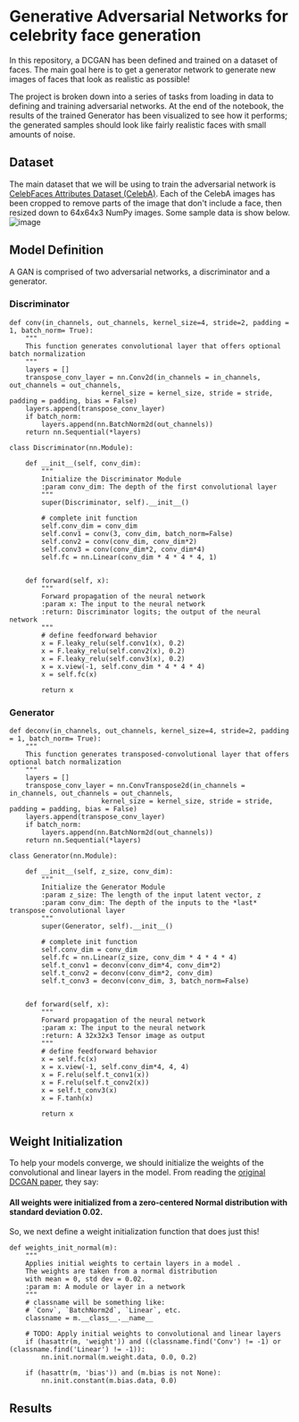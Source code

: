 # Generative Adversarial Networks for celebrity face generation

In this repository, a DCGAN has been defined and trained on a dataset of faces. The main goal here is to get a generator network to generate new images of faces that look as realistic as possible!

The project is broken down into a series of tasks from loading in data to defining and training adversarial networks. At the end of the notebook, the results of the trained Generator has been visualized to see how it performs; the generated samples should look like fairly realistic faces with small amounts of noise.

## Dataset

The main dataset that we will be using to train the adversarial network is [CelebFaces Attributes Dataset (CelebA)](http://mmlab.ie.cuhk.edu.hk/projects/CelebA.html). Each of the CelebA images has been cropped to remove parts of the image that don't include a face, then resized down to 64x64x3 NumPy images. Some sample data is show below. ![image](https://user-images.githubusercontent.com/45627032/180857790-ff020131-7bc0-4ef0-b9c1-da0659554a6b.png)

## Model Definition

A GAN is comprised of two adversarial networks, a discriminator and a generator.

### Discriminator

```
def conv(in_channels, out_channels, kernel_size=4, stride=2, padding = 1, batch_norm= True):
    """
    This function generates convolutional layer that offers optional batch normalization
    """
    layers = []
    transpose_conv_layer = nn.Conv2d(in_channels = in_channels, out_channels = out_channels,
                       kernel_size = kernel_size, stride = stride, padding = padding, bias = False)
    layers.append(transpose_conv_layer)
    if batch_norm:
        layers.append(nn.BatchNorm2d(out_channels))
    return nn.Sequential(*layers)

class Discriminator(nn.Module):

    def __init__(self, conv_dim):
        """
        Initialize the Discriminator Module
        :param conv_dim: The depth of the first convolutional layer
        """
        super(Discriminator, self).__init__()
        
        # complete init function
        self.conv_dim = conv_dim
        self.conv1 = conv(3, conv_dim, batch_norm=False)
        self.conv2 = conv(conv_dim, conv_dim*2)
        self.conv3 = conv(conv_dim*2, conv_dim*4)
        self.fc = nn.Linear(conv_dim * 4 * 4 * 4, 1)
        

    def forward(self, x):
        """
        Forward propagation of the neural network
        :param x: The input to the neural network     
        :return: Discriminator logits; the output of the neural network
        """
        # define feedforward behavior
        x = F.leaky_relu(self.conv1(x), 0.2)
        x = F.leaky_relu(self.conv2(x), 0.2)
        x = F.leaky_relu(self.conv3(x), 0.2)
        x = x.view(-1, self.conv_dim * 4 * 4 * 4)
        x = self.fc(x)
        
        return x
```

### Generator
```
def deconv(in_channels, out_channels, kernel_size=4, stride=2, padding = 1, batch_norm= True):
    """
    This function generates transposed-convolutional layer that offers optional batch normalization
    """
    layers = []
    transpose_conv_layer = nn.ConvTranspose2d(in_channels = in_channels, out_channels = out_channels,
                       kernel_size = kernel_size, stride = stride, padding = padding, bias = False)
    layers.append(transpose_conv_layer)
    if batch_norm:
        layers.append(nn.BatchNorm2d(out_channels))
    return nn.Sequential(*layers)

class Generator(nn.Module):
    
    def __init__(self, z_size, conv_dim):
        """
        Initialize the Generator Module
        :param z_size: The length of the input latent vector, z
        :param conv_dim: The depth of the inputs to the *last* transpose convolutional layer
        """
        super(Generator, self).__init__()

        # complete init function
        self.conv_dim = conv_dim
        self.fc = nn.Linear(z_size, conv_dim * 4 * 4 * 4)
        self.t_conv1 = deconv(conv_dim*4, conv_dim*2)
        self.t_conv2 = deconv(conv_dim*2, conv_dim)
        self.t_conv3 = deconv(conv_dim, 3, batch_norm=False)
        

    def forward(self, x):
        """
        Forward propagation of the neural network
        :param x: The input to the neural network     
        :return: A 32x32x3 Tensor image as output
        """
        # define feedforward behavior
        x = self.fc(x)
        x = x.view(-1, self.conv_dim*4, 4, 4)
        x = F.relu(self.t_conv1(x))
        x = F.relu(self.t_conv2(x))
        x = self.t_conv3(x)
        x = F.tanh(x)
        
        return x
```

## Weight Initialization

To help your models converge, we should initialize the weights of the convolutional and linear layers in the model. From reading the [original DCGAN paper](https://arxiv.org/pdf/1511.06434.pdf), they say:

#### All weights were initialized from a zero-centered Normal distribution with standard deviation 0.02.

So, we next define a weight initialization function that does just this!

```
def weights_init_normal(m):
    """
    Applies initial weights to certain layers in a model .
    The weights are taken from a normal distribution 
    with mean = 0, std dev = 0.02.
    :param m: A module or layer in a network    
    """
    # classname will be something like:
    # `Conv`, `BatchNorm2d`, `Linear`, etc.
    classname = m.__class__.__name__
    
    # TODO: Apply initial weights to convolutional and linear layers
    if (hasattr(m, 'weight')) and ((classname.find('Conv') != -1) or (classname.find('Linear') != -1)):
        nn.init.normal(m.weight.data, 0.0, 0.2)
        
    if (hasattr(m, 'bias')) and (m.bias is not None):
        nn.init.constant(m.bias.data, 0.0)
```

## Results
